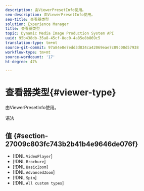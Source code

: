 ```yaml
---
description: 由ViewerPresetInfo使用。
seo-description: 由ViewerPresetInfo使用。
seo-title: 查看器类型
solution: Experience Manager
title: 查看器类型
topic: Dynamic Media Image Production System API
uuid: 95b438db-35a8-45cf-8ec0-4a85e8b869c5
translation-type: tm+mt
source-git-commit: 97a84e8e7edd3d834ca42069eae7c09c00d57938
workflow-type: tm+mt
source-wordcount: '17'
ht-degree: 47%

---
```



# 查看器类型{#viewer-type}

由ViewerPresetInfo使用。

语法

## 值 {#section-27009c803fc743b2b41b4e9646de076f}

* [!DNL `VideoPlayer`]
* [!DNL `Brochure`]
* [!DNL `BasicZoom`]
* [!DNL `AdvancedZoom`]
* [!DNL `Spin`]
* [!DNL `All custom types`]


